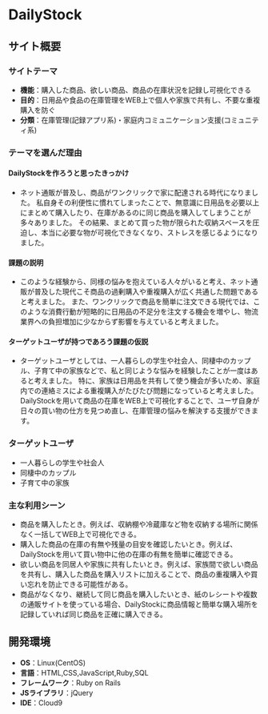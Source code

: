 # DailyStock

## サイト概要

### サイトテーマ
- **機能**：購入した商品、欲しい商品、商品の在庫状況を記録し可視化できる
- **目的**：日用品や食品の在庫管理をWEB上で個人や家族で共有し、不要な重複購入を防ぐ
- **分類**：在庫管理(記録アプリ系)・家庭内コミュニケーション支援(コミュニティ系)

### テーマを選んだ理由

#### DailyStockを作ろうと思ったきっかけ
- ネット通販が普及し、商品がワンクリックで家に配達される時代になりました。
私自身その利便性に慣れてしまったことで、無意識に日用品を必要以上にまとめて購入したり、在庫があるのに同じ商品を購入してしまうことが多々ありました。
その結果、まとめて買った物が限られた収納スペースを圧迫し、本当に必要な物が可視化できなくなり、ストレスを感じるようになりました。

#### 課題の説明
- このような経験から、同様の悩みを抱えている人々がいると考え、ネット通販が普及した現代こそ商品の過剰購入や重複購入が広く共通した問題であると考えました。
また、ワンクリックで商品を簡単に注文できる現代では、このような消費行動が短略的に日用品の不足分を注文する機会を増やし、物流業界への負担増加に少なからず影響を与えていると考えました。

#### ターゲットユーザが持つであろう課題の仮説
- ターゲットユーザとしては、一人暮らしの学生や社会人、同棲中のカップル、子育て中の家族などで、私と同じような悩みを経験したことが一度はあると考えました。
特に、家族は日用品を共有して使う機会が多いため、家庭内での連絡ミスによる重複購入がたびたび問題になっていると考えました。
DailyStockを用いて商品の在庫をWEB上で可視化することで、ユーザ自身が日々の買い物の仕方を見つめ直し、在庫管理の悩みを解決する支援ができます。

### ターゲットユーザ
- 一人暮らしの学生や社会人
- 同棲中のカップル
- 子育て中の家族

### 主な利用シーン
- 商品を購入したとき。例えば、収納棚や冷蔵庫など物を収納する場所に関係なく一括してWEB上で可視化できる。
- 購入した商品の在庫の有無や残量の目安を確認したいとき。例えば、DailyStockを用いて買い物中に他の在庫の有無を簡単に確認できる。
- 欲しい商品を同居人や家族に共有したいとき。例えば、家族間で欲しい商品を共有し、購入した商品を購入リストに加えることで、商品の重複購入や買い忘れを防止できる可能性がある。
- 商品がなくなり、継続して同じ商品を購入したいとき、紙のレシートや複数の通販サイトを使っている場合、DailyStockに商品情報と簡単な購入場所を記録していれば同じ商品を正確に購入できる。

## 開発環境
- **OS**：Linux(CentOS)
- **言語**：HTML,CSS,JavaScript,Ruby,SQL
- **フレームワーク**：Ruby on Rails
- **JSライブラリ**：jQuery
- **IDE**：Cloud9
